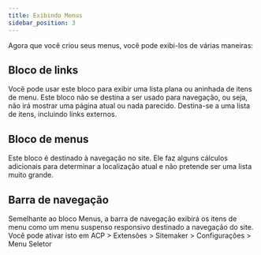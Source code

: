 ```yaml
---
title: Exibindo Menus
sidebar_position: 3
---
```


Agora que você criou seus menus, você pode exibi-los de várias maneiras:

## Bloco de links
Você pode usar este bloco para exibir uma lista plana ou aninhada de itens de menu. Este bloco não se destina a ser usado para navegação, ou seja, não irá mostrar uma página atual ou nada parecido. Destina-se a uma lista de itens, incluindo links externos.

## Bloco de menus
Este bloco é destinado à navegação no site. Ele faz alguns cálculos adicionais para determinar a localização atual e não pretende ser uma lista muito grande.

## Barra de navegação
Semelhante ao bloco Menus, a barra de navegação exibirá os itens de menu como um menu suspenso responsivo destinado a navegação do site. Você pode ativar isto em ACP > Extensões > Sitemaker > Configurações > Menu Seletor
